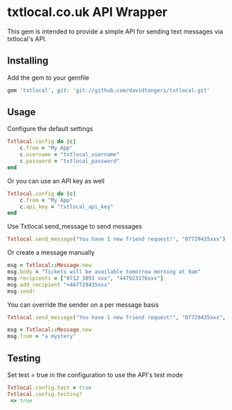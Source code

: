 # txtlocal.co.uk API Wrapper

This gem is intended to provide a simple API for sending text messages via txtlocal's API.

## Installing

Add the gem to your gemfile
```ruby
gem 'txtlocal', git: 'git://github.com/davidtengeri/txtlocal.git'
```

## Usage

Configure the default settings
```ruby
Txtlocal.config do |c|
    c.from = "My App"
    c.username = "txtlocal_username"
    c.password = "txtlocal_password"
end
```
Or you can use an API key as well
```ruby
Txtlocal.config do |c|
    c.from = "My App"
    c.api_key = "txtlocal_api_key"
end
```

Use Txtlocal.send_message to send messages
```ruby
Txtlocal.send_message("You have 1 new friend request!", "07729435xxx")
```

Or create a message manually
```ruby
msg = Txtlocal::Message.new
msg.body = "Tickets will be available tomorrow morning at 9am"
msg.recipients = ["0712 3893 xxx", "447923176xxx"]
msg.add_recipient "+447729435xxx"
msg.send!
```

You can override the sender on a per message basis
```ruby
Txtlocal.send_message("You have 1 new friend request!", "07729435xxx", from: "someone")

msg = Txtlocal::Message.new
msg.from = "a mystery"
```

## Testing

Set test = true in the configuration to use the API's test mode
```ruby
Txtlocal.config.test = true
Txtlocal.config.testing?
 => true
```
